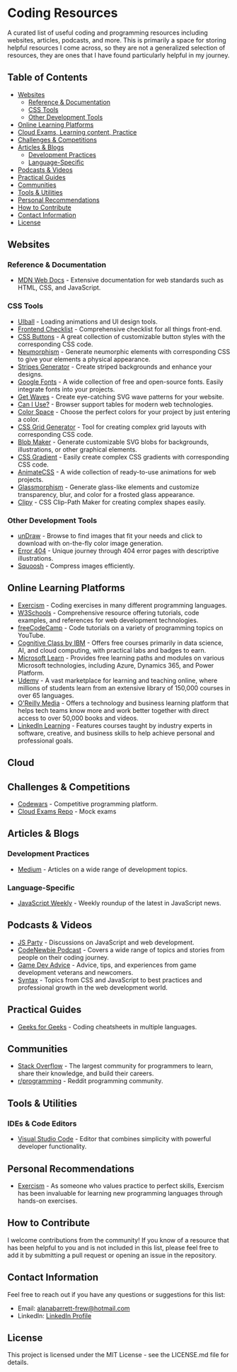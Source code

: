# Coding Resources

A curated list of useful coding and programming resources including websites, articles, podcasts, and more. This is primarily a space for storing helpful resources I come across, so they are not a generalized selection of resources, they are ones that I have found particularly helpful in my journey.

## Table of Contents
- [Websites](#websites)
  - [Reference & Documentation](#reference--documentation)
  - [CSS Tools](#css-tools)
  - [Other Development Tools](#other-development-tools)
- [Online Learning Platforms](#online-learning-platforms)
- [Cloud Exams, Learning content, Practice](#cloud)
- [Challenges & Competitions](#challenges--competitions)
- [Articles & Blogs](#articles--blogs)
  - [Development Practices](#development-practices)
  - [Language-Specific](#language-specific)
- [Podcasts & Videos](#podcasts--videos)
- [Practical Guides](#practical-guides)
- [Communities](#communities)
- [Tools & Utilities](#tools--utilities)
- [Personal Recommendations](#personal-recommendations)
- [How to Contribute](#how-to-contribute)
- [Contact Information](#contact-information)
- [License](#license)

## Websites

### Reference & Documentation
- [MDN Web Docs](https://developer.mozilla.org) - Extensive documentation for web standards such as HTML, CSS, and JavaScript.
  
### CSS Tools
- [UIball](https://uiball.com) - Loading animations and UI design tools.
- [Frontend Checklist](https://frontendchecklist.io) - Comprehensive checklist for all things front-end.
- [CSS Buttons](https://cssbuttons.app/) - A great collection of customizable button styles with the corresponding CSS code.
- [Neumorphism](https://neumorphism.io/) - Generate neumorphic elements with corresponding CSS to give your elements a physical appearance.
- [Stripes Generator](https://stripesgenerator.com/) - Create striped backgrounds and enhance your designs.
- [Google Fonts](https://fonts.google.com/) - A wide collection of free and open-source fonts. Easily integrate fonts into your projects.
- [Get Waves](https://getwaves.io/) - Create eye-catching SVG wave patterns for your website.
- [Can I Use?](https://caniuse.com/) - Browser support tables for modern web technologies.
- [Color Space](https://mycolor.space/) - Choose the perfect colors for your project by just entering a color.
- [CSS Grid Generator](https://cssgrid-generator.netlify.app/) - Tool for creating complex grid layouts with corresponding CSS code.
- [Blob Maker](https://www.blobmaker.app/) - Generate customizable SVG blobs for backgrounds, illustrations, or other graphical elements.
- [CSS Gradient](https://cssgradient.io/) - Easily create complex CSS gradients with corresponding CSS code.
- [AnimateCSS](https://animate.style/) - A wide collection of ready-to-use animations for web projects.
- [Glassmorphism](https://hype4.academy/tools/glassmorphism-generator) - Generate glass-like elements and customize transparency, blur, and color for a frosted glass appearance.
- [Clipy](https://bennettfeely.com/clippy/) - CSS Clip-Path Maker for creating complex shapes easily.

### Other Development Tools
- [unDraw](https://undraw.co/illustrations) - Browse to find images that fit your needs and click to download with on-the-fly color image generation.
- [Error 404](https://error404.fun/) - Unique journey through 404 error pages with descriptive illustrations.
- [Squoosh](https://squoosh.app/) - Compress images efficiently.

## Online Learning Platforms
- [Exercism](https://exercism.org) - Coding exercises in many different programming languages.
- [W3Schools](https://www.w3schools.com) - Comprehensive resource offering tutorials, code examples, and references for web development technologies.
- [freeCodeCamp](https://youtube.com/freecodecamp) - Code tutorials on a variety of programming topics on YouTube.
- [Cognitive Class by IBM](https://apps.cognitiveclass.ai/) - Offers free courses primarily in data science, AI, and cloud computing, with practical labs and badges to earn.
- [Microsoft Learn](https://learn.microsoft.com/en-us/training/) - Provides free learning paths and modules on various Microsoft technologies, including Azure, Dynamics 365, and Power Platform.
- [Udemy](https://www.udemy.com/) - A vast marketplace for learning and teaching online, where millions of students learn from an extensive library of 150,000 courses in over 65 languages.
- [O'Reilly Media](https://www.oreilly.com/) - Offers a technology and business learning platform that helps tech teams know more and work better together with direct access to over 50,000 books and videos.
- [LinkedIn Learning](https://www.linkedin.com/learning/) - Features courses taught by industry experts in software, creative, and business skills to help achieve personal and professional goals.

## Cloud 

## Challenges & Competitions
- [Codewars](https://www.codewars.com/) - Competitive programming platform.
- [Cloud Exams Repo](https://github.com/kananinirav/AWS-Certified-Cloud-Practitioner-Notes/blob/master/practice-exam/exams.md) - Mock exams

## Articles & Blogs
### Development Practices
- [Medium](https://medium.com) - Articles on a wide range of development topics.

### Language-Specific
- [JavaScript Weekly](https://javascriptweekly.com) - Weekly roundup of the latest in JavaScript news.

## Podcasts & Videos
- [JS Party](https://jsparty.fm) - Discussions on JavaScript and web development.
- [CodeNewbie Podcast](https://www.codenewbie.org/podcast) - Covers a wide range of topics and stories from people on their coding journey.
- [Game Dev Advice](https://gamedevadvice.com) - Advice, tips, and experiences from game development veterans and newcomers.
- [Syntax](https://syntax.fm) - Topics from CSS and JavaScript to best practices and professional growth in the web development world.

## Practical Guides
- [Geeks for Geeks](https://www.geeksforgeeks.org/geeksforgeeks-cheatsheets-all-coding-cheat-sheets/) - Coding cheatsheets in multiple languages.

## Communities
- [Stack Overflow](https://stackoverflow.com) - The largest community for programmers to learn, share their knowledge, and build their careers.
- [r/programming](https://reddit.com/r/programming) - Reddit programming community.

## Tools & Utilities
### IDEs & Code Editors
- [Visual Studio Code](https://code.visualstudio.com) - Editor that combines simplicity with powerful developer functionality.

## Personal Recommendations
- [Exercism](https://exercism.org) - As someone who values practice to perfect skills, Exercism has been invaluable for learning new programming languages through hands-on exercises.

## How to Contribute
I welcome contributions from the community! If you know of a resource that has been helpful to you and is not included in this list, please feel free to add it by submitting a pull request or opening an issue in the repository.

## Contact Information
Feel free to reach out if you have any questions or suggestions for this list:
- Email: [alanabarrett-frew@hotmail.com](mailto:alanabarrett-frew@hotmail.com)
- LinkedIn: [LinkedIn Profile](https://www.linkedin.com/in/alanabarrettfrew)

## License
This project is licensed under the MIT License - see the LICENSE.md file for details.
